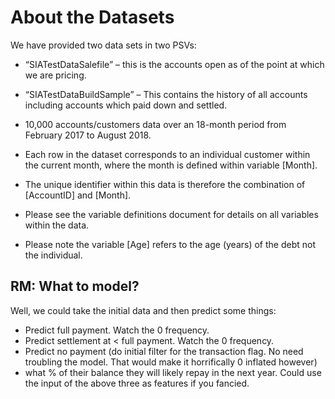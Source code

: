 # About the Datasets

We have provided two data sets in two PSVs: 
* “SIATestDataSalefile” – this is the accounts open as of the point 
  at which we are pricing. 
* “SIATestDataBuildSample” – This contains the history of all accounts 
  including accounts which paid down and settled. 

* 10,000 accounts/customers data over an 18-month period from February 
  2017 to August 2018.
* Each row in the dataset corresponds to an individual customer within 
  the current month, where the month is defined within variable [Month].
* The unique identifier within this data is therefore the combination 
  of [AccountID] and [Month].
* Please see the variable definitions document for details on all 
  variables within the data.
* Please note the variable [Age] refers to the age (years) of the 
  debt not the individual.

## RM: What to model? 
Well, we could take the initial data and then predict some things:
* Predict full payment. Watch the 0 frequency. 
* Predict settlement at < full payment. Watch the 0 frequency.
* Predict no payment (do initial filter for the transaction flag. No need 
troubling the model. That would make it horrifically 0 inflated however)
* what % of their balance they will likely repay in the next year. Could 
use the input of the above three as features if you fancied. 
